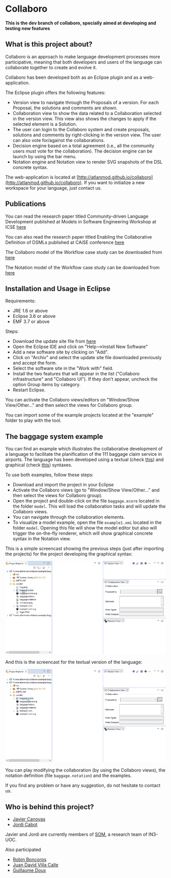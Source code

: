 Collaboro
=========

**This is the dev branch of collaboro, specially aimed at developing and testing new features**

What is this project about?
---------------------------

Collaboro is an approach to make language development processes more participative, meaning that both developers and users of the language can collaborate together to create and evolve it.

Collaboro has been developed both as an Eclipse plugin and as a web-application.

The Eclipse plugin offers the following features:

* Version view to navigate through the Proposals of a version. For each Proposal, the solutions and comments are shown.
* Collaboration view to show the data related to a Collaboration selected in the version view. This view also shows the changes to apply if the selected element is a Solution.
* The user can login to the Collaboro system and create proposals, solutions and comments by right-clicking in the version view. The user can also vote for/against the collaborations.
* Decision engine based on a total agreement (i.e., all the community users must vote for the collaboration). The decision engine can be launch by using the bar menu.
* Notation engine and Notation view to render SVG snapshots of the DSL concrete syntax.

The web-application is located at [http://atlanmod.github.io/collaboro](http://atlanmod.github.io/collaboro). If you want to initialize a new workspace for your language, just contact us.

Publications
------------

You can read the research paper titled Community-driven Language Development published at Models in Software Engineering Workshop at ICSE [here](http://goo.gl/AAHyg)

You can also read the research paper titled Enabling the Collaborative Definition of DSMLs published at CAiSE conference [here](http://goo.gl/i9vTS)

The Collaboro model of the Workflow case study can be downloaded from [here](https://github.com/jlcanovas/collaboro/blob/master/examples/fr.inria.atlanmod.collaboro.examples.workflow/model/ModiscoWorkflow.history)

The Notation model of the Workflow case study can be downloaded from [here](https://github.com/jlcanovas/collaboro/blob/master/examples/fr.inria.atlanmod.collaboro.examples.workflow/model/ModiscoWorkflow.notation)

Installation and Usage in Eclipse
---------------------------------
Requirements:

* JRE 1.6 or above
* Eclipse 3.6 or above
* EMF 3.7 or above

Steps:

* Download the update site file from [here](https://github.com/SOM-Research/collaboro/blob/751e33e323913feb6eed0126e52cd0cfe98d54c9/plugins/fr.inria.atlanmod.collaboro/fr.inria.atlanmod.collaboro.zip)
* Open the Eclipse IDE and click on "Help-->Install New Software"
* Add a new software site by clicking on "Add".
* Click on "Archiv" and select the update site file downloaded previously and accept the form.
* Select the software site in the "Work with" field.
* Install the two features that will appear in the list ("Collaboro infrastructure" and "Collaboro UI"). If they don’t appear, uncheck the option Group items by category.
* Restart Eclipse.

You can activate the Collaboro views/editors on "Window/Show View/Other..." and then select the views for Collaboro group.

You can import some of the example projects located at the "example" folder to play with the tool.

The baggage system example
--
You can find an example which illustrates the collaborative development of a language to facilitate the planification of the
111 baggage claim service in airports. The language has been developed using a textual (check [this](https://github.com/SOM-Research/collaboro/tree/dev/examples/fr.inria.atlanmod.collaboro.examples.baggageTextual)) and graphical (check [this](https://github.com/SOM-Research/collaboro/tree/dev/examples/fr.inria.atlanmod.collaboro.examples.baggageGraphical)) syntaxes. 

To use both examples, follow these steps:

* Download and import the project in your Eclipse
* Activate the Collaboro views (go to "Window/Show View/Other..." and then select the views for Collaboro group).
* Open the project and double-click on the file `baggage.ecore` located in the folder `model`. This will load the collaboration tasks and will update the Collaboro views.
* You can navigate through the collaboration elements.
* To visualize a model example, open the file `example1.xmi` located in the folder `model`. Opening this file will show the model editor but also will trigger the on-the-fly renderer, which will show graphical concrete syntax in the Notation view. 

This is a simple screencast showing the previous steps (just after importing the projects) for the project developing the graphical syntax:

![screencast-graphical](https://github.com/SOM-Research/collaboro/blob/dev/examples/fr.inria.atlanmod.collaboro.examples.baggageGraphical/shortDemo.gif)

And this is the screencast for the textual version of the language:

![screencast-textual](https://github.com/SOM-Research/collaboro/blob/dev/examples/fr.inria.atlanmod.collaboro.examples.baggageTextual/shortDemo.gif)

You can play modifying the collaboration (by using the Collaboro views), the notation definition (file `baggage.notation`) and the examples. 

If you find any problem or have any suggestion, do not hesitate to contact us.

Who is behind this project?
---------------------------
* [Javier Canovas](http://github.com/jlcanovas/ "Javier Canovas")
* [Jordi Cabot](http://github.com/jcabot/ "Jordi Cabot")

Javier and Jordi are currently members of [SOM](http://som.uoc.es), a research team of IN3-UOC. 

Also participated
* [Robin Boncorps](http://github.com/rboncorps/ "Robin Boncorps")
* [Juan David Villa Calle](https://github.com/juandavidvillacalle "Juan David Villa Calle")
* [Guillaume Doux](https://github.com/scheremele "Guillaume Doux")

